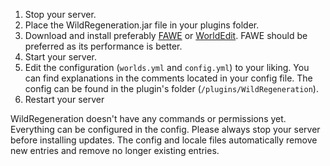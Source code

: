 1. Stop your server.
2. Place the WildRegeneration.jar file in your plugins folder.
3. Download and install preferably [FAWE](https://www.spigotmc.org/resources/13932) or [WorldEdit](https://enginehub.org/worldedit#downloads). FAWE should be preferred as its performance is better.
4. Start your server.
5. Edit the configuration (`worlds.yml` and `config.yml`) to your liking. You can find explanations in the comments located in your config file. The config can be found in the plugin's folder (`/plugins/WildRegeneration`).
6. Restart your server

WildRegeneration doesn't have any commands or permissions yet. Everything can be configured in the config.
Please always stop your server before installing updates. The config and locale files automatically remove new entries and remove no longer existing entries.
